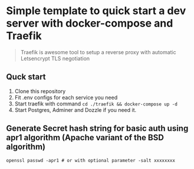 # Simple template to quick start a dev server with docker-compose and Traefik

> Traefik is awesome tool to setup a reverse proxy with automatic Letsencrypt TLS negotiation

## Quck start
1. Clone this repository
1. Fit .env configs for each service you need
1. Start traefik with command `cd ./traefik && docker-compose up -d`
1. Start Postgres, Adminer and Dozzle if you need it. 

## Generate Secret hash string for basic auth using apr1 algorithm (Apache variant of the BSD algorithm)
```shell
openssl passwd -apr1 # or with optional parameter -salt xxxxxxxx
```
